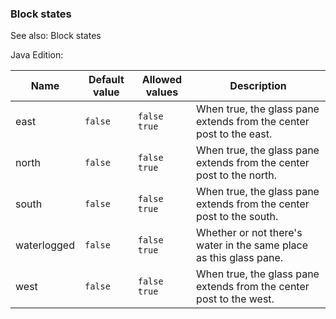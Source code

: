 ### Block states
See also: Block states

Java Edition:

| Name        | Default value | Allowed values     | Description                                                          |
|-------------|---------------|--------------------|----------------------------------------------------------------------|
| east        | `false`       | `false`<br/>`true` | When true, the glass pane extends from the center post to the east.  |
| north       | `false`       | `false`<br/>`true` | When true, the glass pane extends from the center post to the north. |
| south       | `false`       | `false`<br/>`true` | When true, the glass pane extends from the center post to the south. |
| waterlogged | `false`       | `false`<br/>`true` | Whether or not there's water in the same place as this glass pane.   |
| west        | `false`       | `false`<br/>`true` | When true, the glass pane extends from the center post to the west.  |




